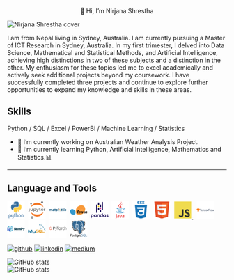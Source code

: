 <div align="center">
👋 Hi, I’m Nirjana Shrestha 
</div>

![Nirjana Shrestha cover](https://github.com/nirjanashrestha4/nirjanashrestha4/assets/167171103/592bd378-eb32-4cf2-8af6-6b630d5d73f2)

I am from Nepal living in Sydney, Australia. I am currently pursuing a Master of ICT Research in Sydney, Australia. In my first trimester, I delved into Data Science, Mathematical and Statistical Methods, and Artificial Intelligence, achieving high distinctions in two of these subjects and a distinction in the other. My enthusiasm for these topics led me to excel academically and actively seek additional projects beyond my coursework. I have successfully completed three projects and continue to explore further opportunities to expand my knowledge and skills in these areas.

## Skills
Python / SQL / Excel / PowerBi / Machine Learning / Statistics

- 🔭 I’m currently working on Australian Weather Analysis Project. 
- 🌱 I’m currently learning Python, Artificial Intelligence, Mathematics and Statistics.📊 

--------
## Language and Tools
<div>
  <img src="https://github.com/devicons/devicon/blob/master/icons/python/python-original-wordmark.svg" title="Python" alt="Python" width="40" height="40"/>&nbsp;
  <img src="https://github.com/devicons/devicon/blob/master/icons/jupyter/jupyter-original-wordmark.svg" title="Jupyter" alt="Jupyter" width="40" height="40"/>&nbsp;
  <img src="https://github.com/devicons/devicon/blob/master/icons/matplotlib/matplotlib-original-wordmark.svg" title="Matplotlib" alt="Matplotlib" width="40" height="40"/>&nbsp;
  <img src="https://github.com/devicons/devicon/blob/master/icons/scikitlearn/scikitlearn-original.svg" title="Scikit-learn" alt="Scikit-learn" width="40" height="40"/>&nbsp;
  <img src="https://github.com/devicons/devicon/blob/master/icons/pandas/pandas-original-wordmark.svg" title="Pandas" alt="Pandas" width="40" height="40"/>&nbsp;
  <img src="https://github.com/devicons/devicon/blob/master/icons/java/java-original-wordmark.svg" title="Java" alt="Java " width="40" height="40"/>&nbsp;
  <img src="https://github.com/devicons/devicon/blob/master/icons/css3/css3-plain-wordmark.svg"  title="CSS3" alt="CSS" width="40" height="40"/>&nbsp;
  <img src="https://github.com/devicons/devicon/blob/master/icons/html5/html5-original.svg" title="HTML5" alt="HTML" width="40" height="40"/>&nbsp;
  <a href="https://developer.mozilla.org/en-US/docs/Web/JavaScript"> <img src="https://github.com/devicons/devicon/blob/master/icons/javascript/javascript-original.svg" title="JavaScript" alt="JavaScript" width="40" height="40"/> </a> &nbsp;
  <img src="https://github.com/devicons/devicon/blob/master/icons/tensorflow/tensorflow-original-wordmark.svg" title="Tensorflow" alt="Tensorflow" width="40" height="40"/>&nbsp;
  <img src="https://github.com/devicons/devicon/blob/master/icons/numpy/numpy-original-wordmark.svg" title="Numpy"  alt="Numpy" width="40" height="40"/>&nbsp;
  <img src="https://github.com/devicons/devicon/blob/master/icons/mysql/mysql-original-wordmark.svg" title="MySQL"  alt="MySQL" width="40" height="40"/>&nbsp;
  <img src="https://github.com/devicons/devicon/blob/master/icons/pytorch/pytorch-original-wordmark.svg" title="Pytorch" alt="Pytorch" width="40" height="40"/>&nbsp;
  <img src="https://github.com/devicons/devicon/blob/master/icons/postgresql/postgresql-original-wordmark.svg" title="Postgresql" alt="Postgresql" width="40" height="40"/>&nbsp;
</div>


[<img src='https://cdn.jsdelivr.net/npm/simple-icons@3.0.1/icons/github.svg' alt='github' height='40'>](https://github.com/nirjanashrestha4)  [<img src='https://cdn.jsdelivr.net/npm/simple-icons@3.0.1/icons/linkedin.svg' alt='linkedin' height='40'>](https://www.linkedin.com/in/nirjanashrestha/)  [<img src='https://cdn.jsdelivr.net/npm/simple-icons@3.0.1/icons/medium.svg' alt='medium' height='40'>](https://www.medium.com/@nirjanashrestha23)  

![GitHub stats](https://github-readme-stats.vercel.app/api?username=nirjanashrestha4&&layout=compact&theme=vision-friendly-dark)  
![GitHub stats](https://github-readme-streak-stats.herokuapp.com/?user=nirjanashrestha4&layout=compact&theme=vision-friendly-dark)


